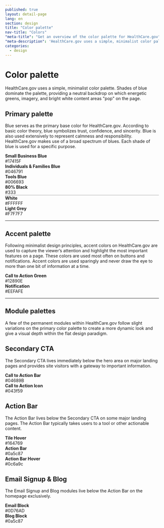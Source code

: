 ```yaml
---
published: true
layout: detail-page
lang: en
section: design
title: "Color palette"
nav-title: "Colors"
"meta-title": "Get an overview of the color palette for HealthCare.gov"
"meta-description": 'HealthCare.gov uses a simple, minimalist color palette. Shades of blue dominate the palette, providing a neutral backdrop on which energetic greens, imagery, and bright white content areas "pop" on the page.'
categories:
  - design
---
```


# Color palette

<div class="intro">
HealthCare.gov uses a simple, minimalist color palette. Shades of blue dominate the palette, providing a neutral backdrop on which energetic greens, imagery, and bright white content areas "pop" on the page.
</div>

<div class="hr"></div>

## Primary palette

Blue serves as the primary base color for HealthCare.gov. According to basic color theory, blue symbolizes trust, confidence, and sincerity. Blue is also used extensively to represent calmness and responsibility. HealthCare.gov makes use of a broad spectrum of blues. Each shade of blue is used for a specific purpose.

<div class="row adjust-margin-top">
	<div class="col-xs-6 col-md-4">
		<div style="background:#17415F;" aria-hidden="true" class="circle pull-left"></div>
		<div class="description">
			<strong>Small Business Blue</strong> <br />
			#17415F
		</div>
	</div>
	<div class="col-xs-6 col-md-4">
		<div style="background:#046791;" aria-hidden="true" class="circle pull-left"></div>
		<div class="description">
			<strong>Individuals &amp; Families Blue</strong> <br />
			#046791
		</div>
	</div>
	<div class="col-xs-6 col-md-4">
		<div style="background:#006693;" aria-hidden="true" class="circle pull-left"></div>
		<div class="description">
			<strong>Tools Blue</strong> <br />
			#006693
		</div>
	</div>

</div>

<div class="row">
	<div class="col-xs-6 col-md-4">
		<div style="background:#333;" aria-hidden="true" class="circle pull-left"></div>
		<div class="description">
			<strong>80% Black</strong> <br />
			#333
		</div>
	</div>
	<div class="col-xs-6 col-md-4">
		<div style="background:#FFFFFF;border:1px solid #ccc;" aria-hidden="true" class="circle pull-left"></div>
		<div class="description">
			<strong>White</strong> <br />
			#FFFFFF
		</div>
	</div>
	<div class="col-xs-6 col-md-4">
		<div style="background:#F7F7F7;" aria-hidden="true" class="circle pull-left"></div>
		<div class="description">
			<strong>Light Grey</strong> <br />
			#F7F7F7
		</div>
	</div>
</div>

<hr class="adjust-margin-top">

## Accent palette

Following minimalist design principles, accent colors on HealthCare.gov are used to capture the viewer’s attention and highlight the most important features on a page. These colors are used most often on buttons and notifications. Accent colors are used sparingly and never draw the eye to more than one bit of information at a time.

<div class="row adjust-margin-top">
	<div class="col-xs-6 col-md-4">
		<div style="background:#12890E;" aria-hidden="true" class="circle pull-left"></div>
		<div class="description">
			<strong>Call to Action Green</strong> <br />
			#12890E
		</div>
	</div>
	<div class="col-xs-6 col-md-4">
		<div style="background:#EEFAFE;" aria-hidden="true" class="circle pull-left"></div>
		<div class="description">
			<strong>Notification</strong> <br />
			#EEFAFE
		</div>
	</div>
</div>

<hr class="adjust-margin-top">

## Module palettes

A few of the permanent modules within HealthCare.gov follow slight variations on the primary color palette to create a more dynamic look and give a visual depth within the flat design paradigm.

## Secondary CTA

The Secondary CTA lives immediately below the hero area on major landing pages and provides site visitors with a gateway to important information.

<div class="row adjust-margin-top">
	<div class="col-xs-6 col-md-4">
		<div style="background:#04689B;" aria-hidden="true" class="circle pull-left"></div>
		<div class="description">
			<strong>Call to Action Bar</strong> <br />
			#04689B
		</div>
	</div>
	<div class="col-xs-6 col-md-4">
		<div style="background:#043f59;" aria-hidden="true" class="circle pull-left"></div>
		<div class="description">
			<strong>Call to Action Icon</strong> <br />
			#043f59
		</div>
	</div>
</div>

## Action Bar

The Action Bar lives below the Secondary CTA on some major landing pages. The Action Bar typically takes users to a tool or other actionable content.

<div class="row adjust-margin-top">
	<div class="col-xs-6 col-md-4">
		<div style="background:#164769;" aria-hidden="true" class="circle pull-left"></div>
		<div class="description">
			<strong>Tile Hover</strong> <br />
			#164769
		</div>
	</div>
	<div class="col-xs-6 col-md-4">
		<div style="background:#0a5c87;" aria-hidden="true" class="circle pull-left"></div>
		<div class="description">
			<strong>Action Bar</strong> <br />
			#0a5c87
		</div>
	</div>
	<div class="col-xs-6 col-md-4">
		<div style="background:#0c6a9c;" aria-hidden="true" class="circle pull-left"></div>
		<div class="description">
			<strong>Action Bar Hover</strong> <br />
			#0c6a9c
		</div>
	</div>
</div>

## Email Signup &amp; Blog

The Email Signup and Blog modules live below the Action Bar on the homepage exclusively.

<div class="row adjust-margin-top">
	<div class="col-xs-6 col-md-4">
		<div style="background:#0D76AD;" aria-hidden="true" class="circle pull-left"></div>
		<div class="description">
			<strong>Email Block</strong> <br />
			#0D76AD
		</div>
	</div>
	<div class="col-xs-6 col-md-4">
		<div style="background:#0a5c87;" aria-hidden="true" class="circle pull-left"></div>
		<div class="description">
			<strong>Blog Block</strong> <br />
			#0a5c87
		</div>
	</div>
</div>
